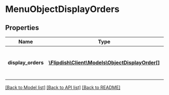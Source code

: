 # MenuObjectDisplayOrders

## Properties
Name | Type | Description | Notes
------------ | ------------- | ------------- | -------------
**display_orders** | [**\Flipdish\\Client\Models\ObjectDisplayOrder[]**](ObjectDisplayOrder.md) | List of Objects and their new Display Orders | [optional] 

[[Back to Model list]](../README.md#documentation-for-models) [[Back to API list]](../README.md#documentation-for-api-endpoints) [[Back to README]](../README.md)


